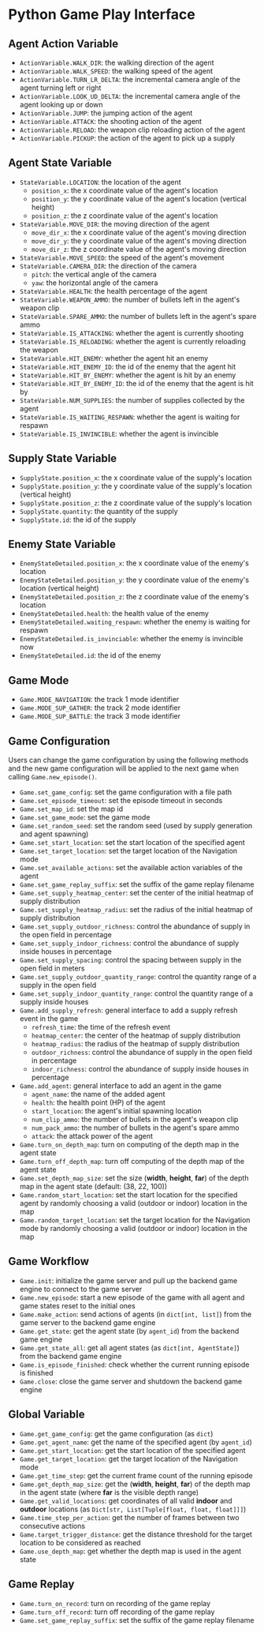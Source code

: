 # Python Game Play Interface

## Agent Action Variable

- `ActionVariable.WALK_DIR`: the walking direction of the agent
- `ActionVariable.WALK_SPEED`: the walking speed of the agent
- `ActionVariable.TURN_LR_DELTA`: the incremental camera angle of the agent turning left or right
- `ActionVariable.LOOK_UD_DELTA`: the incremental camera angle of the agent looking up or down
- `ActionVariable.JUMP`: the jumping action of the agent
- `ActionVariable.ATTACK`: the shooting action of the agent
- `ActionVariable.RELOAD`: the weapon clip reloading action of the agent
- `ActionVariable.PICKUP`: the action of the agent to pick up a supply

## Agent State Variable

- `StateVariable.LOCATION`: the location of the agent
  - `position_x`: the x coordinate value of the agent's location
  - `position_y`: the y coordinate value of the agent's location (vertical height)
  - `position_z`: the z coordinate value of the agent's location
- `StateVariable.MOVE_DIR`: the moving direction of the agent
  - `move_dir_x`: the x coordinate value of the agent's moving direction
  - `move_dir_y`: the y coordinate value of the agent's moving direction
  - `move_dir_z`: the z coordinate value of the agent's moving direction
- `StateVariable.MOVE_SPEED`: the speed of the agent's movement
- `StateVariable.CAMERA_DIR`: the direction of the camera
  - `pitch`: the vertical angle of the camera
  - `yaw`: the horizontal angle of the camera
- `StateVariable.HEALTH`: the health percentage of the agent
- `StateVariable.WEAPON_AMMO`: the number of bullets left in the agent's weapon clip
- `StateVariable.SPARE_AMMO`: the number of bullets left in the agent's spare ammo
- `StateVariable.IS_ATTACKING`: whether the agent is currently shooting
- `StateVariable.IS_RELOADING`: whether the agent is currently reloading the weapon
- `StateVariable.HIT_ENEMY`: whether the agent hit an enemy
- `StateVariable.HIT_ENEMY_ID`: the id of the enemy that the agent hit
- `StateVariable.HIT_BY_ENEMY`: whether the agent is hit by an enemy
- `StateVariable.HIT_BY_ENEMY_ID`: the id of the enemy that the agent is hit by
- `StateVariable.NUM_SUPPLIES`: the number of supplies collected by the agent
- `StateVariable.IS_WAITING_RESPAWN`: whether the agent is waiting for respawn
- `StateVariable.IS_INVINCIBLE`: whether the agent is invincible

## Supply State Variable

- `SupplyState.position_x`: the x coordinate value of the supply's location
- `SupplyState.position_y`: the y coordinate value of the supply's location (vertical height)
- `SupplyState.position_z`: the z coordinate value of the supply's location
- `SupplyState.quantity`: the quantity of the supply
- `SupplyState.id`: the id of the supply

## Enemy State Variable

- `EnemyStateDetailed.position_x`: the x coordinate value of the enemy's location
- `EnemyStateDetailed.position_y`: the y coordinate value of the enemy's location (vertical height)
- `EnemyStateDetailed.position_z`: the z coordinate value of the enemy's location
- `EnemyStateDetailed.health`: the health value of the enemy
- `EnemyStateDetailed.waiting_respawn`: whether the enemy is waiting for respawn
- `EnemyStateDetailed.is_invinciable`: whether the enemy is invincible now
- `EnemyStateDetailed.id`: the id of the enemy

## Game Mode

- `Game.MODE_NAVIGATION`: the track 1 mode identifier
- `Game.MODE_SUP_GATHER`: the track 2 mode identifier
- `Game.MODE_SUP_BATTLE`: the track 3 mode identifier

## Game Configuration

Users can change the game configuration by using the following methods and the new game configuration will be applied to the next game when calling `Game.new_episode()`.

- `Game.set_game_config`: set the game configuration with a file path
- `Game.set_episode_timeout`: set the episode timeout in seconds
- `Game.set_map_id`: set the map id
- `Game.set_game_mode`: set the game mode
- `Game.set_random_seed`: set the random seed (used by supply generation and agent spawning)
- `Game.set_start_location`: set the start location of the specified agent
- `Game.set_target_location`: set the target location of the Navigation mode
- `Game.set_available_actions`: set the available action variables of the agent
- `Game.set_game_replay_suffix`: set the suffix of the game replay filename
- `Game.set_supply_heatmap_center`: set the center of the initial heatmap of supply distribution
- `Game.set_supply_heatmap_radius`: set the radius of the initial heatmap of supply distribution
- `Game.set_supply_outdoor_richness`: control the abundance of supply in the open field in percentage
- `Game.set_supply_indoor_richness`: control the abundance of supply inside houses in percentage
- `Game.set_supply_spacing`: control the spacing between supply in the open field in meters
- `Game.set_supply_outdoor_quantity_range`: control the quantity range of a supply in the open field
- `Game.set_supply_indoor_quantity_range`: control the quantity range of a supply inside houses
- `Game.add_supply_refresh`: general interface to add a supply refresh event in the game
  - `refresh_time`: the time of the refresh event
  - `heatmap_center`: the center of the heatmap of supply distribution
  - `heatmap_radius`: the radius of the heatmap of supply distribution
  - `outdoor_richness`: control the abundance of supply in the open field in percentage
  - `indoor_richness`: control the abundance of supply inside houses in percentage
- `Game.add_agent`: general interface to add an agent in the game
  - `agent_name`: the name of the added agent
  - `health`: the health point (HP) of the agent
  - `start_location`: the agent's initial spawning location
  - `num_clip_ammo`: the number of bullets in the agent's weapon clip
  - `num_pack_ammo`: the number of bullets in the agent's spare ammo
  - `attack`: the attack power of the agent
- `Game.turn_on_depth_map`: turn on computing of the depth map in the agent state
- `Game.turn_off_depth_map`: turn off computing of the depth map of the agent state
- `Game.set_depth_map_size`: set the size (**width**, **height**, **far**) of the depth map in the agent state (default: (38, 22, 100))
- `Game.random_start_location`: set the start location for the specified agent by randomly choosing a valid (outdoor or indoor) location in the map
- `Game.random_target_location`: set the target location for the Navigation mode by randomly choosing a valid (outdoor or indoor) location in the map

## Game Workflow

- `Game.init`: initialize the game server and pull up the backend game engine to connect to the game server
- `Game.new_episode`: start a new episode of the game with all agent and game states reset to the initial ones
- `Game.make_action`: send actions of agents (in `dict[int, list]`) from the game server to the backend game engine
- `Game.get_state`: get the agent state (by `agent_id`) from the backend game engine
- `Game.get_state_all`: get all agent states (as `dict[int, AgentState]`) from the backend game engine
- `Game.is_episode_finished`: check whether the current running episode is finished
- `Game.close`: close the game server and shutdown the backend game engine

## Global Variable

- `Game.get_game_config`: get the game configuration (as `dict`)
- `Game.get_agent_name`: get the name of the specified agent (by `agent_id`)
- `Game.get_start_location`: get the start location of the specified agent
- `Game.get_target_location`: get the target location of the Navigation mode
- `Game.get_time_step`: get the current frame count of the running episode
- `Game.get_depth_map_size`: get the (**width**, **height**, **far**) of the depth map in the agent state (where **far** is the visible depth range)
- `Game.get_valid_locations`: get coordinates of all valid **indoor** and **outdoor** locations (as `Dict[str, List[Tuple[float, float, float]]]`)
- `Game.time_step_per_action`: get the number of frames between two consecutive actions
- `Game.target_trigger_distance`: get the distance threshold for the target location to be considered as reached
- `Game.use_depth_map`: get whether the depth map is used in the agent state

## Game Replay

- `Game.turn_on_record`: turn on recording of the game replay
- `Game.turn_off_record`: turn off recording of the game replay
- `Game.set_game_replay_suffix`: set the suffix of the game replay filename